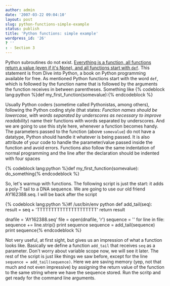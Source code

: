 ```yaml
---
author: admin
date: '2007-03-22 09:04:10'
layout: post
slug: python-functions-simple-example
status: publish
title: 'Python functions: simple example'
wordpress_id: '26'
? ''
: - Section 3
---
```


Python subroutines do not exist. [Everything is a function, all
functions return a value (even if it's None), and all functions start
with `def`](http://www.diveintopython.org/getting_to_know_python/declaring_functions.html).
This statement is from Dive into Python, a book on Python programming
available for free. As mentioned Python functions start with the word
`def`, which is followed by the function name that is followed by the
arguments the function receives in between parentheses. Something like
{% codeblock lang:python %}def my_first_function(somevalue):{% endcodeblock %} 


Usually Python coders
(sometime called Pythonistas, among others), following the Python coding
style (that states: *Function names should be lowercase, with words
separated by underscores as necessary to improve readability*) name
their functions with words separated by underscores. And we are going to
use this style here, whenever a function becomes handy. The parameters
passed to the function (above `somevalue`) do not have a datatype,
Python should handle it whatever is being passed. It is also attribute
of your code to handle the parameter/value passed inside the function
and avoid errors. Functions also follow the same indentation of normal
programming and the line after the declaration should be indented with
four spaces 

{% codeblock lang:python %}def my_first_function(somevalue):
    do_something{% endcodeblock %}

So, let's
warmup with functions. The following script is just the start: it adds a
poly-T tail to a DNA sequence. We are going to use our old friend
AY162388.seq. I will be back after the script 


{% codeblock lang:python %}#! /usr/bin/env python
def add_tail(seq):
    result = seq + 'TTTTTTTTTTTTTTTTTTTTT' 
    return result

dnafile = 'AY162388.seq'
file = open(dnafile, 'r')
sequence = ''
for line in file:
    sequence += line.strip() 
    print sequence 
    sequence = add\_tail(sequence)
    print sequence{% endcodeblock %}

Not very useful, at first sight, but gives us an
impression of what a function looks like. Basically we define a function
`add_tail` that receives `seq` as a parameter. Don't worry about
variable scope now, we will see it later. The rest of the script is just
like things we saw before, except for the line
`sequence = add_tail(sequence)`. Here we are saving memory (yep, not
that much and not even impressive) by assigning the return value of the
function to the same string where we have the sequence stored. Run the
scritp and get ready for the command line arguments.

